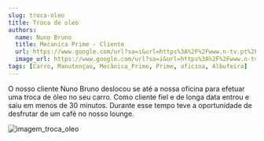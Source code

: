 ```yaml
---
slug: troca-oleo
title: Troca de oleo
authors:
  name: Nuno Bruno
  title: Mecanica Prime - Cliente
  url: https://www.google.com/url?sa=i&url=https%3A%2F%2Fwww.n-tv.pt%2Facontece%2Fha-20-anos-em-reality-shows-saiba-quantas-vezes-nuno-homem-de-sa-passou-pelo-formato%2F808766%2F&psig=AOvVaw0nfFVqvsIoYp6wx6rps8JV&ust=1703086715507000&source=images&cd=vfe&opi=89978449&ved=0CBIQjRxqFwoTCODXgMrqm4MDFQAAAAAdAAAAABAR
  image_url: https://www.google.com/url?sa=i&url=https%3A%2F%2Fwww.n-tv.pt%2Facontece%2Fha-20-anos-em-reality-shows-saiba-quantas-vezes-nuno-homem-de-sa-passou-pelo-formato%2F808766%2F&psig=AOvVaw0nfFVqvsIoYp6wx6rps8JV&ust=1703086715507000&source=images&cd=vfe&opi=89978449&ved=0CBIQjRxqFwoTCODXgMrqm4MDFQAAAAAdAAAAABAR
tags: [Carro, Manutençao, Mecânica_Prime, Prime, oficina, Albufeira]
---
```


O nosso cliente Nuno Bruno deslocou se até a nossa oficina para efetuar uma troca de óleo no seu carro.
Como cliente fiel e de longa data entrou e saiu em menos de 30 minutos. Durante esse tempo teve a oportunidade de desfrutar de um café no nosso lounge.

![imagem_troca_oleo](https://www.webmotors.com.br/wp-content/uploads/2018/09/24103141/iStock-184961301-1254x500.jpg)
